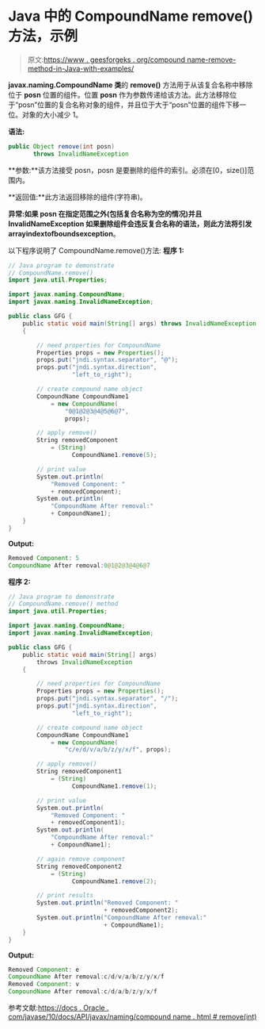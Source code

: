 # Java 中的 CompoundName remove()方法，示例

> 原文:[https://www . geesforgeks . org/compound name-remove-method-in-Java-with-examples/](https://www.geeksforgeeks.org/compoundname-remove-method-in-java-with-examples/)

**javax.naming.CompoundName 类**的 **remove()** 方法用于从该复合名称中移除位于 **posn** 位置的组件。位置 **posn** 作为参数传递给该方法。此方法移除位于“posn”位置的复合名称对象的组件，并且位于大于“posn”位置的组件下移一位。对象的大小减少 1。

**语法:**

```java
public Object remove(int posn)
       throws InvalidNameException

```

**参数:**该方法接受 posn，posn 是要删除的组件的索引。必须在[0，size()]范围内。

**返回值:**此方法返回移除的组件(字符串)。

**异常:**如果 posn 在指定范围之外(包括复合名称为空的情况)并且 InvalidNameException 如果删除组件会违反复合名称的语法，则此方法将引发**arrayindextofboundsexception**。

以下程序说明了 CompoundName.remove()方法:
**程序 1:**

```java
// Java program to demonstrate
// CompoundName.remove()
import java.util.Properties;

import javax.naming.CompoundName;
import javax.naming.InvalidNameException;

public class GFG {
    public static void main(String[] args) throws InvalidNameException
    {

        // need properties for CompoundName
        Properties props = new Properties();
        props.put("jndi.syntax.separator", "@");
        props.put("jndi.syntax.direction",
                  "left_to_right");

        // create compound name object
        CompoundName CompoundName1
            = new CompoundName(
                "0@1@2@3@4@5@6@7",
                props);

        // apply remove()
        String removedComponent
            = (String)
                  CompoundName1.remove(5);

        // print value
        System.out.println(
            "Removed Component: "
            + removedComponent);
        System.out.println(
            "CompoundName After removal:"
            + CompoundName1);
    }
}
```

**Output:**

```java
Removed Component: 5
CompoundName After removal:0@1@2@3@4@6@7

```

**程序 2:**

```java
// Java program to demonstrate
// CompoundName.remove() method
import java.util.Properties;

import javax.naming.CompoundName;
import javax.naming.InvalidNameException;

public class GFG {
    public static void main(String[] args)
        throws InvalidNameException
    {

        // need properties for CompoundName
        Properties props = new Properties();
        props.put("jndi.syntax.separator", "/");
        props.put("jndi.syntax.direction",
                  "left_to_right");

        // create compound name object
        CompoundName CompoundName1
            = new CompoundName(
                "c/e/d/v/a/b/z/y/x/f", props);

        // apply remove()
        String removedComponent1
            = (String)
                  CompoundName1.remove(1);

        // print value
        System.out.println(
            "Removed Component: "
            + removedComponent1);
        System.out.println(
            "CompoundName After removal:"
            + CompoundName1);

        // again remove component
        String removedComponent2
            = (String)
                  CompoundName1.remove(2);

        // print results
        System.out.println("Removed Component: "
                           + removedComponent2);
        System.out.println("CompoundName After removal:"
                           + CompoundName1);
    }
}
```

**Output:**

```java
Removed Component: e
CompoundName After removal:c/d/v/a/b/z/y/x/f
Removed Component: v
CompoundName After removal:c/d/a/b/z/y/x/f

```

参考文献:[https://docs . Oracle . com/javase/10/docs/API/javax/naming/compound name . html # remove(int)](https://docs.oracle.com/javase/10/docs/api/javax/naming/CompoundName.html#remove(int))